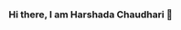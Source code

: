 ### Hi there, I am Harshada Chaudhari 👋

<!--
**harshadaYCSM/harshadaYCSM** is a ✨ _special_ ✨ repository because its `README.md` (this file) appears on your GitHub profile.

Here are some ideas to get you started:

- 🔭 I’m currently working on OTT Apps
- 🌱 I’m currently learning ReactJS
- 🤔 I’m looking for help with Bootstrap
- ⚡ Fun fact:I also love Playing Guitar,Crfting & Painting😄
-->
